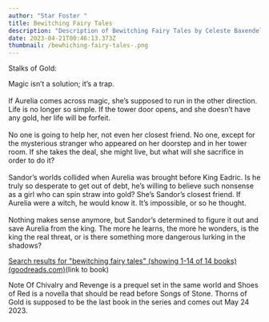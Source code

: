 ```yaml
---
author: "Star Foster "
title: Bewitching Fairy Tales
description: "Description of Bewitching Fairy Tales by Celeste Baxendell "
date: 2023-04-21T00:46:13.373Z
thumbnail: /bewhiching-fairy-tales-.png
---
```

Stalks of Gold:

Magic isn’t a solution; it’s a trap.\
\
If Aurelia comes across magic, she’s supposed to run in the other direction. Life is no longer so simple. If the tower door opens, and she doesn’t have any gold, her life will be forfeit.\
\
No one is going to help her, not even her closest friend. No one, except for the mysterious stranger who appeared on her doorstep and in her tower room. If she takes the deal, she might live, but what will she sacrifice in order to do it?\
\
Sandor’s worlds collided when Aurelia was brought before King Eadric. Is he truly so desperate to get out of debt, he’s willing to believe such nonsense as a girl who can spin straw into gold? She’s Sandor’s closest friend. If Aurelia were a witch, he would know it. It’s impossible, or so he thought.\
\
Nothing makes sense anymore, but Sandor’s determined to figure it out and save Aurelia from the king. The more he learns, the more he wonders, is the king the real threat, or is there something more dangerous lurking in the shadows?

[Search results for "bewit](https://www.goodreads.com/search?q=bewitching+fairy+tales&ref=nav_sb_noss_l_22)[ching fairy tales" (showing 1-14 of 14 books) (goodreads.com)](https://www.goodreads.com/search?q=bewitching+fairy+tales&ref=nav_sb_noss_l_22)(link to book)

Note Of Chivalry and Revenge is a prequel set in the same world and Shoes of Red is a novella that should be read before Songs of Stone. Thorns of Gold is supposed to be the last book in the series and comes out May 24 2023.